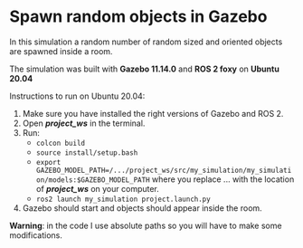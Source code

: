 # Spawn random objects in Gazebo

In this simulation a random number of random sized and oriented objects are spawned inside a room.

The simulation was built with **Gazebo 11.14.0** and **ROS 2 foxy** on **Ubuntu 20.04**

Instructions to run on Ubuntu 20.04:
1. Make sure you have installed the right versions of Gazebo and ROS 2.
2. Open ***project_ws*** in the terminal.
3. Run:
    - `colcon build`
    - `source install/setup.bash`
    - `export GAZEBO_MODEL_PATH=/.../project_ws/src/my_simulation/my_simulation/models:$GAZEBO_MODEL_PATH` where you replace ... with the location of ***project_ws*** on your computer.
    - `ros2 launch my_simulation project.launch.py`
4. Gazebo should start and objects should appear inside the room.

**Warning**: in the code I use absolute paths so you will have to make some modifications.